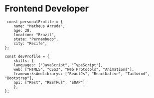 <h1>Frontend Developer</h1> 

	 const personalProfile = { 
		name: "Matheus Arruda",
		age: 28,
		location: "Brazil",
		state: "Pernambuco",
		city: "Recife",
	};

>

	const devProfile = {
		skills: {
		languages: ["JavaScript", "TypeScript"],	
		web: ["HTML5", "CSS3", "Web Protocols", "Animations"],	
		frameworksAndLibrarys: ["ReactJs", "ReactNative", "Tailwind", "Bootstrap"],
  		api: ["Rest", "RESTFul", "SOAP"]
  		},
	};
